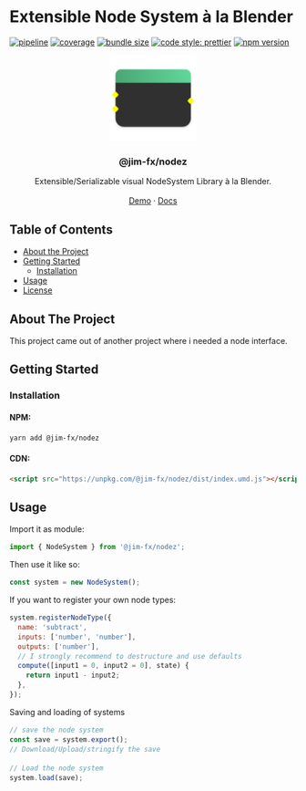 # Extensible Node System à la Blender

[![pipeline](https://gitlab.com/jim-fx/plantarium-nodes/badges/master/pipeline.svg?style=flat-square)](https://gitlab.com/jim-fx/plantarium-nodes/)
[![coverage](https://gitlab.com/jim-fx/plantarium-nodes/badges/master/coverage.svg?style=flat-square)](https://gitlab.com/jim-fx/plantarium-nodes/)
[![bundle size](https://img.shields.io/bundlephobia/minzip/@jim-fx/nodez?style=flat-square)](https://gitlab.com/jim-fx/plantarium-nodes/)
[![code style: prettier](https://img.shields.io/badge/code_style-prettier-ff69b4.svg?style=flat-square)](https://github.com/prettier/prettier)
[![npm version](https://img.shields.io/npm/v/@jim-fx/nodez?style=flat-square)](https://www.npmjs.com/package/@jim-fx/nodez)

<div align="center">

<img src="public/assets/ms-icon-310x310.png" width="30%"/>

  <h3 align="center">@jim-fx/nodez</h3>

  <p align="center">
    Extensible/Serializable visual NodeSystem Library à la Blender.
    <br />
    <br />
    <a href="https://jim-fx.gitlab.io/plantarium-nodes/">Demo</a>
     ·
    <a href="https://jim-fx.gitlab.io/plantarium-nodes/docs/">Docs</a>
  </p>

</div>

## Table of Contents

- [About the Project](#about-the-project)
- [Getting Started](#getting-started)
  - [Installation](#installation)
- [Usage](#usage)
- [License](#license)

## About The Project

This project came out of another project where i needed a node interface.

## Getting Started

### Installation

#### NPM:

```sh
yarn add @jim-fx/nodez
```

#### CDN:

```html
<script src="https://unpkg.com/@jim-fx/nodez/dist/index.umd.js"></script>
```

## Usage

Import it as module:

```javascript
import { NodeSystem } from '@jim-fx/nodez';
```

Then use it like so:

```javascript
const system = new NodeSystem();
```

If you want to register your own node types:

```javascript
system.registerNodeType({
  name: 'subtract',
  inputs: ['number', 'number'],
  outputs: ['number'],
  // I strongly recommend to destructure and use defaults
  compute([input1 = 0, input2 = 0], state) {
    return input1 - input2;
  },
});
```

Saving and loading of systems

```javascript
// save the node system
const save = system.export();
// Download/Upload/stringify the save

// Load the node system
system.load(save);
```
